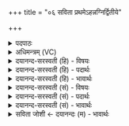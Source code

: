 +++
title = "०६ सविता प्रथमेऽहन्नग्निर्द्वितीये"

+++
<details><summary>पदपाठः</summary>

स॒वि॒ता। प्र॒थ॒मे। अह॑न्। अ॒ग्निः। द्वि॒तीये॑। वा॒युः। तृ॒तीये॑। आ॒दि॒त्यः। च॒तु॒र्थे। च॒न्द्रमाः॑। प॒ञ्च॒मे। ऋ॒तुः। ष॒ष्ठे। म॒रुतः॑। स॒प्त॒मे। बृह॒स्पतिः॑। अ॒ष्ट॒मे। मि॒त्रः। न॒व॒मे। वरु॑णः। द॒श॒मे। इन्द्रः॑। ए॒का॒द॒शे। विश्वे॑। दे॒वाः। द्वा॒द॒शे। ६।
</details>

<details><summary>अधिमन्त्रम् (VC)</summary>

- सवितादयो देवताः
- दीर्घतमा ऋषिः
- विराड्धृतिः
- ऋषभः
</details>

<details><summary>दयानन्द-सरस्वती (हि) - विषयः</summary>

फिर उसी विषय को अगले मन्त्र में कहा है ॥
</details>

<details><summary>दयानन्द-सरस्वती (हि) - पदार्थः</summary>

पदार्थान्वयभाषाः -  हे मनुष्यो ! इस जीव को (प्रथमे) शरीर छोड़ने के पहिले (अहन्) दिन (सविता) सूर्य (द्वितीये) दूसरे दिन (अग्निः) अग्नि (तृतीये) तीसरे (वायुः) वायु (चतुर्थे) चौथे (आदित्यः) महीना (पञ्चमे) पाँचवें (चन्द्रमाः) चन्द्रमा (षष्ठे) छठे (ऋतुः) वसन्तादि ऋतु (सप्तमे) सातवें (मरुतः) मनुष्यादि प्राणी (अष्टमे) आठवें (बृहस्पतिः) बड़ों का रक्षक सूत्रात्मा वायु (नवमे) नवमे में (मित्रः) प्राण (दशमे) दशवें में (वरुणः) उदान (एकादशे) ग्यारहवें में (इन्द्रः) बिजुली और (द्वादशे) बारहवें दिन (विश्वे) सब (देवाः) दिव्य उत्तम गुण प्राप्त होते हैं ॥६ ॥
</details>

<details><summary>दयानन्द-सरस्वती (हि) - भावार्थः</summary>

भावार्थभाषाः -  हे मनुष्यो ! जब ये जीव शरीर को छोड़ते हैं, तब सूर्यप्रकाश आदि पदार्थों को प्राप्त होकर कुछ काल भ्रमण कर अपने कर्मों के अनुकूल गर्भाशय को प्राप्त हो, शरीर धारण कर उत्पन्न होते हैं, तभी पुण्य-पाप कर्म से सुख-दुःखरूप फलों को भोगते हैं ॥६ ॥
</details>

<details><summary>दयानन्द-सरस्वती (सं) - विषयः</summary>

पुनस्तमेव विषयमाह
</details>

<details><summary>दयानन्द-सरस्वती (सं) - पदार्थः</summary>

पदार्थान्वयभाषाः -  हे मनुष्याः ! अनेन जीवेन प्रथमेऽहन् सविता द्वितीयेऽग्निस्तृतीये वायुश्चतुर्थ आदित्यः पञ्चमे चन्द्रमाः षष्ठ ऋतुः सप्तमे मरुतोऽष्टमे बृहस्पतिर्नवमे मित्रो दशमे वरुण एकादश इन्द्रो द्वादशेऽहनि विश्वे देवाश्च प्राप्यन्ते ॥६ ॥
</details>

<details><summary>दयानन्द-सरस्वती (सं) - भावार्थः</summary>

भावार्थभाषाः -  हे मनुष्याः ! यदेमे जीवाः शरीरं त्यजन्ति, तदा सूर्यप्रकाशादीन् पदार्थान् प्राप्य किञ्चित्कालं भ्रमणं कृत्वा स्वकर्मानुयोगेन गर्भाशयं गत्वा शरीरं धृत्वा जायन्ते, तदैव पुण्यपापकर्मणा सुखदुःखानि फलानि भुञ्जते ॥६ ॥
</details>

<details><summary>सविता जोशी ← दयानन्दः (म) - भावार्थः</summary>

भावार्थभाषाः -  हे माणसांनो ! जेव्हा हे जीव या शरीरांचा त्याग करतात तेव्हा सूर्यप्रकाश इत्यादी पदार्थांद्वारे काही काळ भ्रमण करून आपल्या कर्मानुसार गर्भाशयात येतात व शरीर धारण करून उत्पन्न होतात. तेव्हा पुण्य व पापरूपी कर्म करून सुख-दुःख रूपी फळ भोगतात.
</details>
